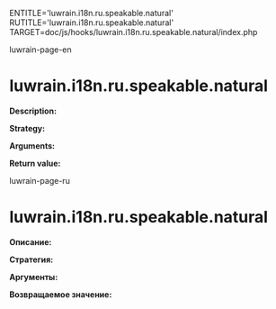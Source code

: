 
ENTITLE='luwrain.i18n.ru.speakable.natural'
RUTITLE='luwrain.i18n.ru.speakable.natural'
TARGET=doc/js/hooks/luwrain.i18n.ru.speakable.natural/index.php

luwrain-page-en

# luwrain.i18n.ru.speakable.natural

__Description:__

__Strategy:__

__Arguments:__

__Return value:__


luwrain-page-ru

# luwrain.i18n.ru.speakable.natural 

__Описание:__

__Стратегия:__

__Аргументы:__

__Возвращаемое значение:__

